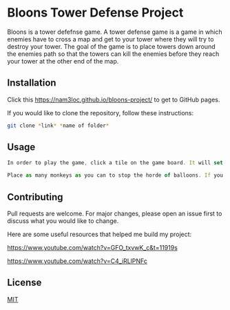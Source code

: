 # Bloons Tower Defense Project

Bloons is a tower defefnse game. A tower defense game is a game in which enemies have to cross a map and get to your tower where they will try to destroy your tower. The goal of the game is to place towers down around the enemies path so that the towers can kill the enemies before they reach your tower at the other end of the map.

## Installation

Click this https://nam3loc.github.io/bloons-project/ to get to GitHub pages.

If you would like to clone the repository, follow these instructions:

```bash
git clone *link* *name of folder*
```

## Usage

```javascript
In order to play the game, click a tile on the game board. It will set down a monkey and the monkey will begin throwing darts at the balloons to try and pop them before they make it to the other side of the map.

Place as many monkeys as you can to stop the horde of balloons. If you lose all of your health, the game will end and you will lose.
```

## Contributing

Pull requests are welcome. For major changes, please open an issue first to discuss what you would like to change.

Here are some useful resources that helped me build my project:

https://www.youtube.com/watch?v=GFO_txvwK_c&t=11919s

https://www.youtube.com/watch?v=C4_iRLlPNFc

## License

[MIT](https://choosealicense.com/licenses/mit/)
